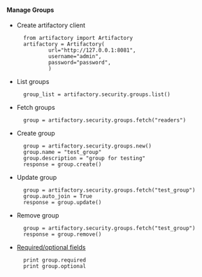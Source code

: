 #### Manage Groups


- Create artifactory client

        from artifactory import Artifactory
        artifactory = Artifactory(
                url="http://127.0.0.1:8081",
                username="admin",
                password="password",
                )


- List groups

        group_list = artifactory.security.groups.list()


- Fetch groups

        group = artifactory.security.groups.fetch("readers")


- Create group

        group = artifactory.security.groups.new()
        group.name = "test_group"
        group.description = "group for testing"
        response = group.create()


- Update group

        group = artifactory.security.groups.fetch("test_group")
        group.auto_join = True
        response = group.update()


- Remove group

        group = artifactory.security.groups.fetch("test_group")
        response = group.remove()


- [Required/optional fields](https://www.jfrog.com/confluence/display/RTF/Security+Configuration+JSON)

        print group.required
        print group.optional
